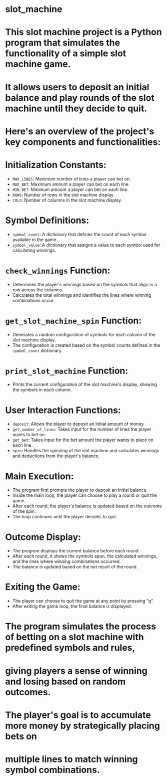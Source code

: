 # slot_machine

# This slot machine project is a Python program that simulates the functionality of a simple slot machine game. 
# It allows users to deposit an initial balance and play rounds of the slot machine until they decide to quit. 
# Here's an overview of the project's key components and functionalities:

# Initialization Constants:
   - `MAX_LINES`: Maximum number of lines a player can bet on.
   - `MAX_BET`: Maximum amount a player can bet on each line.
   - `MIN_BET`: Minimum amount a player can bet on each line.
   - `ROWS`: Number of rows in the slot machine display.
   - `COLS`: Number of columns in the slot machine display.
   
# Symbol Definitions:
   - `symbol_count`: A dictionary that defines the count of each symbol available in the game.
   - `symbol_value`: A dictionary that assigns a value to each symbol used for calculating winnings.

# `check_winnings` Function:
   - Determines the player's winnings based on the symbols that align in a row across the columns.
   - Calculates the total winnings and identifies the lines where winning combinations occur.

# `get_slot_machine_spin` Function:
   - Generates a random configuration of symbols for each column of the slot machine display.
   - The configuration is created based on the symbol counts defined in the `symbol_count` dictionary.

# `print_slot_machine` Function:
   - Prints the current configuration of the slot machine's display, showing the symbols in each column.

# User Interaction Functions:
   - `deposit`: Allows the player to deposit an initial amount of money.
   - `get_number_of_lines`: Takes input for the number of lines the player wants to bet on.
   - `get_bet`: Takes input for the bet amount the player wants to place on each line.
   - `spin`: Handles the spinning of the slot machine and calculates winnings and deductions from the player's balance.

# Main Execution:
   - The program first prompts the player to deposit an initial balance.
   - Inside the main loop, the player can choose to play a round or quit the game.
   - After each round, the player's balance is updated based on the outcome of the spin.
   - The loop continues until the player decides to quit.

# Outcome Display:
   - The program displays the current balance before each round.
   - After each round, it shows the symbols spun, the calculated winnings, and the lines where winning combinations occurred.
   - The balance is updated based on the net result of the round.

# Exiting the Game:
   - The player can choose to quit the game at any point by pressing "q".
   - After exiting the game loop, the final balance is displayed.

# The program simulates the process of betting on a slot machine with predefined symbols and rules, 
# giving players a sense of winning and losing based on random outcomes. 
# The player's goal is to accumulate more money by strategically placing bets on 
# multiple lines to match winning symbol combinations.
